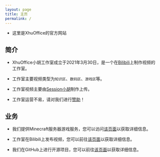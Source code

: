 ```yaml
---
layout: page
title: 主页
permalink: /
---
```


- 这里是XhuOffice的官方网站

## 简介

- XhuOffice小胡工作室成立于2021年3月30日，是一个在[Bilibili][Xhu-Go]上制作视频的工作室。

- 工作室主要视频类型为`知识区`、`数码区`、`游戏区`等。

- 工作室视频主要由[Session小胡][Session-Go]制作上传。

- 工作室运营不易，请对我们进行[赞助][Session-Charge]！

## 业务

- 我们提供Minecraft服务器游戏服务，您可以访问[该页面](./Services/MCS/ "Minecraft Server Services")以获取详细信息。

- 工作室在Bilibili上发布视频，您可以前往[该页面][Session-Go]以获取详细信息。

- 我们在GitHub上进行开源项目，您可以前往[该页面](./OpenSource/ "开源")以获取详细信息。

[Xhu-Go]: https://space.bilibili.com/662407339 "Bilibili工作室主页"
[Session-Go]: https://space.bilibili.com/645769214 "Bilibili个人主页"
[Session-Charge]: https://passport.bilibili.com/login?gourl=https://www.bilibili.com/v/pay/charge?upmid=645769214&upurl=//space.bilibili.com/645769214&upname=Session小胡&upavatar=https://i2.hdslb.com/bfs/face/77906db03b1eefac02613de184afad03f7bc58d7.jpg&oid=645769214&otype=up&from=zone "关注也行"
[Login-B]: https://passport.bilibili.com "登录Bilibili"
